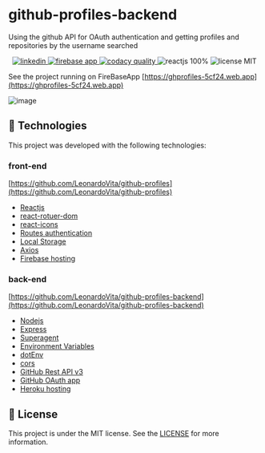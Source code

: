 # github-profiles-backend

Using the github API for OAuth authentication and getting profiles and repositories by the username searched

<p align="center">
 <a href="https://www.linkedin.com/in/leonardo-vita-milanez-de-almeida-48b27a14a/" target="_blank">
   <img src="https://img.shields.io/badge/Linkedin--inactive?style=social&logo=Linkedin" alt="linkedin"/>
 </a>
 <a href="https://ghprofiles-5cf24.web.app" target="_blank">
   <img src="https://img.shields.io/badge/firebase_app--inactive?style=social&logo=Firebase&logoColor=yellow" alt="firebase app"/>
 </a> 
 <a href="https://app.codacy.com/gh/LeonardoVita/github-profiles/dashboard?branch=master" target="_blank">
   <img src="https://img.shields.io/badge/code__quality-B-brightgreen?logo=codacy" alt="codacy quality"/>
 </a>
 <img src="https://img.shields.io/badge/Reactjs-100%25-informational" alt="reactjs 100%"/>
 <img src="https://img.shields.io/badge/license-MIT-red" alt="license MIT"/>
</p>

See the project running on FireBaseApp [https://ghprofiles-5cf24.web.app](https://ghprofiles-5cf24.web.app)

![image](https://user-images.githubusercontent.com/43863949/98009447-4ef6c700-1dd4-11eb-87d8-7ac9d9b5f4c8.png)

## :rocket: Technologies

 This project was developed with the following technologies:
 
### front-end 
[https://github.com/LeonardoVita/github-profiles](https://github.com/LeonardoVita/github-profiles)

-  [Reactjs](https://reactjs.org)
-  [react-rotuer-dom](https://reactrouter.com/web/guides/quick-start)
-  [react-icons](https://react-icons.github.io/react-icons/)
-  [Routes authentication](https://medium.com/@tomlarge/private-routes-with-react-router-dom-28e9f40c7146)
-  [Local Storage](https://developer.mozilla.org/pt-BR/docs/Web/API/Storage/getItem)
-  [Axios](https://github.com/axios/axios)
-  [Firebase hosting](https://firebase.google.com/products?gclid=CjwKCAiA4o79BRBvEiwAjteoYJcX7LJwhUHZpkPEoArwtoJn-XgqOmWIHAzp1hZOnUxfMg4-F_qDsRoCXjgQAvD_BwE
)

### back-end 
[https://github.com/LeonardoVita/github-profiles-backend](https://github.com/LeonardoVita/github-profiles-backend)

-  [Nodejs](https://nodejs.org/en/)
-  [Express](https://www.npmjs.com/package/express)
-  [Superagent](https://visionmedia.github.io/superagent/)
-  [Environment Variables](https://create-react-app.dev/docs/adding-custom-environment-variables/)
-  [dotEnv](https://www.npmjs.com/package/dotenv)
-  [cors](https://www.npmjs.com/package/cors)
-  [GitHub Rest API v3](https://docs.github.com/en/free-pro-team@latest/rest)
-  [GitHub OAuth app](https://docs.github.com/en/free-pro-team@latest/developers/apps/building-oauth-apps)
-  [Heroku hosting](https://devcenter.heroku.com/articles/getting-started-with-nodejs)

## :memo: License
This project is under the MIT license. See the [LICENSE](https://github.com/LeonardoVita/github-profiles-backend/blob/master/LICENSE) for more information.
